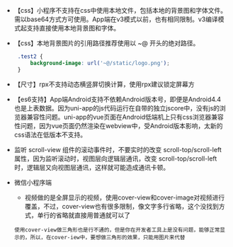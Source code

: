 - 【css】小程序不支持在css中使用本地文件，包括本地的背景图和字体文件。需以base64方式方可使用。App端在v3模式以前，也有相同限制。v3编译模式起支持直接使用本地背景图和字体。

- 【css】本地背景图片的引用路径推荐使用以 ~@ 开头的绝对路径。

  ```css
   .test2 {
       background-image: url('~@/static/logo.png');
   }
  ```

- 【尺寸】rpx不支持动态横竖屏切换计算，使用rpx建议锁定屏幕方

- 【es6支持】App端Android支持不依赖Android版本号，即便是Android4.4也是上表数据。因为uni-app的js代码运行在自带的独立jscore中，没有js的浏览器兼容性问题。uni-app的vue页面在Android低端机上只有css浏览器兼容性问题，因为vue页面仍然渲染在webview中，受Android版本影响，太新的css语法在低版本不支持。

- 监听 scroll-view 组件的滚动事件时，不要实时的改变 scroll-top/scroll-left 属性，因为监听滚动时，视图层向逻辑层通讯，改变 scroll-top/scroll-left 时，逻辑层又向视图层通讯，这样就可能造成通讯卡顿。

- 微信小程序端

  - 视频做的是全屏显示的视频，使用cover-view和cover-image对视频进行覆盖，不过，cover-view也有很多限制，像文字多行省略，这个没找到方式，单行的省略就直接用普通就可以了

  ```
  使用cover-view做三角形也是行不通的，但是你在开发者工具上是没有问题，能够正常显示的，所以，在cover-iew中，要想做三角形的效果，只能用图片来代替
  ```
  